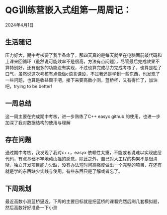 # QG训练营嵌入式组第一周周记：
2024年4月1日

## 生活随记

压力好大，期中考核要了我半条命了，那四天真的是每天就坐在电脑面前敲代码和上课来回循环（虽然说可能效率不是很高，方法有点问题），尽管最后完成效果不算特别好，还有很多的功能没有实现，不过也算完成尽力完成考核了，也算是松了口气，虽然说这次考核有点像做c语言课设，不过我还是学到一些东西，也发现了一些问题，也算是收益颇丰吧，接下来要高数小测，蓝桥杯，又有得忙了，加油吧，trying to be better!

## 一周总结

这一周主要在完成期中考核，进一步熟练了C++ easyx github 的使用，也进一步加深了我对数据结构的使用与理解

## 存在问题

通过期中考核，我发现了我对c++，easyx 依赖性太重，不能或者说难以实现底层代码，有点基础不牢地动山摇的感觉，除此之外，自己对大工程的构架不是很清晰，独立开发项目能力欠缺，没有办法短时间高强度做出一个完整的项目，在还有就是学的东西缺少实践与使用，有些东西只是了解或者忘了。

## 下周规划

最近高数小测蓝桥逼近，下周的主要目标就是把蓝桥的课看完然后刷几套模拟题，然后高数好好准备一下小测
